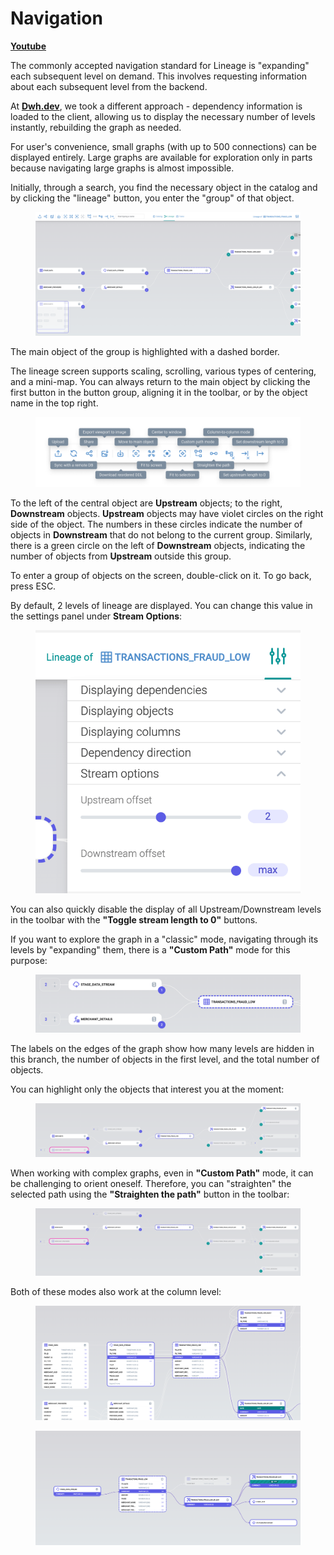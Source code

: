 # Navigation

[**Youtube**](https://youtu.be/BS0XvzyTnwA)

The commonly accepted navigation standard for Lineage is "expanding" each subsequent level on demand. This involves requesting information about each subsequent level from the backend.

At [**Dwh.dev**](https://dwh.dev/), we took a different approach - dependency information is loaded to the client, allowing us to display the necessary number of levels instantly, rebuilding the graph as needed.

For user's convenience, small graphs (with up to 500 connections) can be displayed entirely. Large graphs are available for exploration only in parts because navigating large graphs is almost impossible.

Initially, through a search, you find the necessary object in the catalog and by clicking the "lineage" button, you enter the "group" of that object.

<figure><img src="../.gitbook/assets/image (5).png" alt=""><figcaption></figcaption></figure>

The main object of the group is highlighted with a dashed border.

The lineage screen supports scaling, scrolling, various types of centering, and a mini-map. You can always return to the main object by clicking the first button in the button group, aligning it in the toolbar, or by the object name in the top right.

<figure><img src="../.gitbook/assets/image (6).png" alt=""><figcaption></figcaption></figure>

To the left of the central object are **Upstream** objects; to the right, **Downstream** objects. **Upstream** objects may have violet circles on the right side of the object. The numbers in these circles indicate the number of objects in **Downstream** that do not belong to the current group. Similarly, there is a green circle on the left of **Downstream** objects, indicating the number of objects from **Upstream** outside this group.

To enter a group of objects on the screen, double-click on it. To go back, press ESC.

By default, 2 levels of lineage are displayed. You can change this value in the settings panel under **Stream Options**:

<figure><img src="../.gitbook/assets/image (7).png" alt=""><figcaption></figcaption></figure>

You can also quickly disable the display of all Upstream/Downstream levels in the toolbar with the **"Toggle stream length to 0"** buttons.

If you want to explore the graph in a "classic" mode, navigating through its levels by "expanding" them, there is a **"Custom Path"** mode for this purpose:

<figure><img src="../.gitbook/assets/image (8).png" alt=""><figcaption></figcaption></figure>

The labels on the edges of the graph show how many levels are hidden in this branch, the number of objects in the first level, and the total number of objects.

You can highlight only the objects that interest you at the moment:

<figure><img src="../.gitbook/assets/image (9).png" alt=""><figcaption></figcaption></figure>

When working with complex graphs, even in **"Custom Path"** mode, it can be challenging to orient oneself. Therefore, you can "straighten" the selected path using the **"Straighten the path"** button in the toolbar:

<figure><img src="../.gitbook/assets/image (10).png" alt=""><figcaption></figcaption></figure>

Both of these modes also work at the column level:

<figure><img src="../.gitbook/assets/image (11).png" alt=""><figcaption></figcaption></figure>

<figure><img src="../.gitbook/assets/image (12).png" alt=""><figcaption></figcaption></figure>

